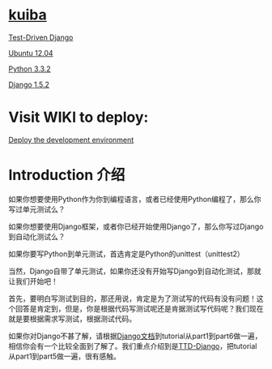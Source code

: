 [kuiba](https://github.com/ryanduan/kuiba)
===

[Test-Driven Django](http://www.tdd-django-tutorial.com/)

[Ubuntu 12.04](http://www.ubuntu.com/download/desktop)

[Python 3.3.2](http://python.org/getit/)

[Django 1.5.2](https://www.djangoproject.com/)

Visit WIKI to deploy:
===
[Deploy the development environment](https://github.com/ryanduan/kuiba/blob/master/WIKI.md)

Introduction 介绍
===
如果你想要使用Python作为你到编程语言，或者已经使用Python编程了，那么你写过单元测试么？

如果你想要使用Django框架，或者你已经开始使用Django了，那么你写过Django到自动化测试么？

如果你要写Python到单元测试，首选肯定是Python的unittest（unittest2）

当然，Django自带了单元测试，如果你还没有开始写Django到自动化测试，那就让我们开始吧！

首先，要明白写测试到目的，那还用说，肯定是为了测试写的代码有没有问题！这个回答是肯定到，但是，你是根据代码写测试呢还是肯据测试写代码呢？我们现在就是要根据需求写测试，根据测试代码。

如果你对Django不甚了解，请根据[Django文档](https://docs.djangoproject.com/en/1.5/)到tutorial从part1到part6做一遍，相信你会有一个比较全面到了解了。我们重点介绍到是[TTD-Django](http://www.tdd-django-tutorial.com/)，把tutorial从part1到part5做一遍，很有感触。
